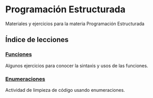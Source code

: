 # Programación Estructurada
Materiales y ejercicios para la materia Programación Estructurada

## Índice de lecciones 

### [Funciones](lessons/functions)
Algunos ejercicios para conocer la sintaxis y usos de las funciones.

### [Enumeraciones](lessons/enums)
Actividad de limpieza de código usando enumeraciones.
